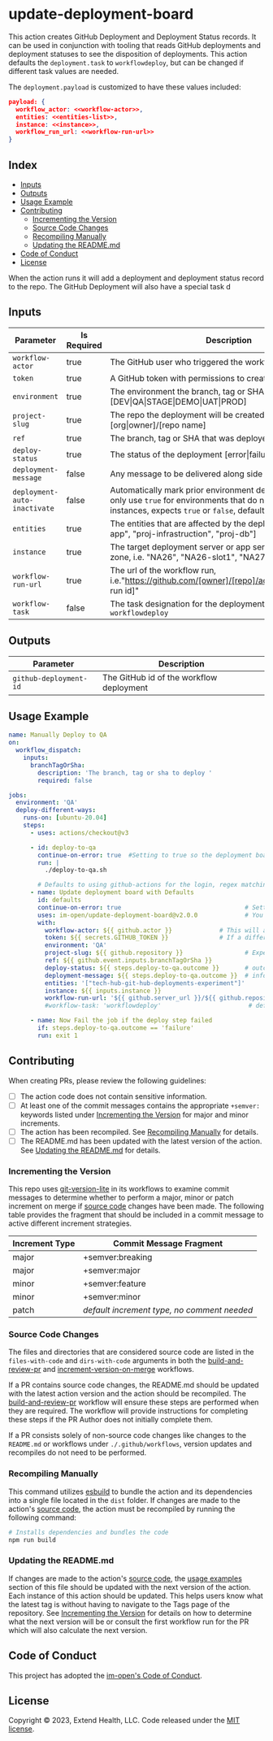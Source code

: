 # update-deployment-board

This action creates GitHub Deployment and Deployment Status records.  It can be used in conjunction with tooling that reads GitHub deployments and deployment statuses to see the disposition of deployments.  This action defaults the `deployment.task` to `workflowdeploy`, but can be changed if different task values are needed.

The `deployment.payload` is customized to have these values included:
```json
payload: {
  workflow_actor: <<workflow-actor>>,
  entities: <<entities-list>>,
  instance: <<instance>>,
  workflow_run_url: <<workflow-run-url>>
}
```

## Index <!-- omit in toc -->

- [Inputs](#inputs)
- [Outputs](#outputs)
- [Usage Example](#usage-example)
- [Contributing](#contributing)
  - [Incrementing the Version](#incrementing-the-version)
  - [Source Code Changes](#source-code-changes)
  - [Recompiling Manually](#recompiling-manually)
  - [Updating the README.md](#updating-the-readmemd)
- [Code of Conduct](#code-of-conduct)
- [License](#license)

When the action runs it will add a deployment and deployment status record to the repo.  The GitHub Deployment will also have a special task d

## Inputs

| Parameter                    | Is Required | Description                                                                                                                                                                     |
| ---------------------------- | ----------- | ------------------------------------------------------------------------------------------------------------------------------------------------------------------------------- |
| `workflow-actor`             | true        | The GitHub user who triggered the workflow                                                                                                                                      |
| `token`                      | true        | A GitHub token with permissions to create and update issues                                                                                                                     |
| `environment`                | true        | The environment the branch, tag or SHA was deployed to, i.e. [DEV\|QA\|STAGE\|DEMO\|UAT\|PROD]                                                                                  |
| `project-slug`               | true        | The repo the deployment will be created in, i.e. [org\|owner]/[repo name]                                                                                                       |
| `ref`                        | true        | The branch, tag or SHA that was deployed                                                                                                                                        |
| `deploy-status`              | true        | The status of the deployment [error\|failure\|success]                                                                                                                          |
| `deployment-message`         | false       | Any message to be delivered along side of the status                                                                                                                            |
| `deployment-auto-inactivate` | false       | Automatically mark prior environment deployments inactive, only use `true` for environments that do not have multiple instances, expects `true` or `false`, defaults to `false` |
| `entities`                   | true        | The entities that are affected by the deployment, i.e. ["proj-app", "proj-infrastruction", "proj-db"]                                                                           |
| `instance`                   | true        | The target deployment server or app service and availability zone, i.e. "NA26", "NA26-slot1", "NA27-blue"                                                                       |
| `workflow-run-url`           | true        | The url of the workflow run, i.e."https://github.com/[owner]/[repo]/actions/runs/[workflow run id]"                                                                             |
| `workflow-task`              | false       | The task designation for the deployment, defaults to `workflowdeploy`                                                                                                           |

## Outputs

| Parameter              | Description                              |
| ---------------------- | ---------------------------------------- |
| `github-deployment-id` | The GitHub id of the workflow deployment |

## Usage Example

```yml
name: Manually Deploy to QA
on:
  workflow_dispatch:
    inputs:
      branchTagOrSha:
        description: 'The branch, tag or sha to deploy '
        required: false

jobs:
  environment: 'QA'
  deploy-different-ways:
    runs-on: [ubuntu-20.04]
    steps:
      - uses: actions/checkout@v3

      - id: deploy-to-qa
        continue-on-error: true  #Setting to true so the deployment board can be updated, even if this fails
        run: |
          ./deploy-to-qa.sh

        # Defaults to using github-actions for the login, regex matching to determine the ref-type and times shown in UTC
      - name: Update deployment board with Defaults
        id: defaults
        continue-on-error: true                                  # Setting to true so the job doesn't fail if updating the board fails.
        uses: im-open/update-deployment-board@v2.0.0             # You may also reference just the major or major.minor version
        with:
          workflow-actor: ${{ github.actor }}             # This will add the user who kicked off the workflow to the deployment payload
          token: ${{ secrets.GITHUB_TOKEN }}              # If a different token is used, update github-login with the corresponding account
          environment: 'QA'
          project-slug: ${{ github.repository }}                 # Expects [org|owner]/[repo name]
          ref: ${{ github.event.inputs.branchTagOrSha }}
          deploy-status: ${{ steps.deploy-to-qa.outcome }}       # outcome is the result of the step before continue-on-error is applied, i.e. [error|failure|success]
          deployment-message: ${{ steps.deploy-to-qa.outcome }}  # information that may add supporting information to the status/result
          entities: '["tech-hub-git-hub-deployments-experiment"]'
          instance: ${{ inputs.instance }}
          workflow-run-url: '${{ github.server_url }}/${{ github.repository }}/actions/runs/${{ github.run_id }}'
          #workflow-task: 'workflowdeploy'                        # defaults to workflowdeploy

      - name: Now Fail the job if the deploy step failed
        if: steps.deploy-to-qa.outcome == 'failure'
        run: exit 1
```

## Contributing

When creating PRs, please review the following guidelines:

- [ ] The action code does not contain sensitive information.
- [ ] At least one of the commit messages contains the appropriate `+semver:` keywords listed under [Incrementing the Version] for major and minor increments.
- [ ] The action has been recompiled.  See [Recompiling Manually] for details.
- [ ] The README.md has been updated with the latest version of the action.  See [Updating the README.md] for details.

### Incrementing the Version

This repo uses [git-version-lite] in its workflows to examine commit messages to determine whether to perform a major, minor or patch increment on merge if [source code] changes have been made.  The following table provides the fragment that should be included in a commit message to active different increment strategies.

| Increment Type | Commit Message Fragment                     |
| -------------- | ------------------------------------------- |
| major          | +semver:breaking                            |
| major          | +semver:major                               |
| minor          | +semver:feature                             |
| minor          | +semver:minor                               |
| patch          | *default increment type, no comment needed* |

### Source Code Changes

The files and directories that are considered source code are listed in the `files-with-code` and `dirs-with-code` arguments in both the [build-and-review-pr] and [increment-version-on-merge] workflows.

If a PR contains source code changes, the README.md should be updated with the latest action version and the action should be recompiled.  The [build-and-review-pr] workflow will ensure these steps are performed when they are required.  The workflow will provide instructions for completing these steps if the PR Author does not initially complete them.

If a PR consists solely of non-source code changes like changes to the `README.md` or workflows under `./.github/workflows`, version updates and recompiles do not need to be performed.

### Recompiling Manually

This command utilizes [esbuild] to bundle the action and its dependencies into a single file located in the `dist` folder.  If changes are made to the action's [source code], the action must be recompiled by running the following command:

```sh
# Installs dependencies and bundles the code
npm run build
```

### Updating the README.md

If changes are made to the action's [source code], the [usage examples] section of this file should be updated with the next version of the action.  Each instance of this action should be updated.  This helps users know what the latest tag is without having to navigate to the Tags page of the repository.  See [Incrementing the Version] for details on how to determine what the next version will be or consult the first workflow run for the PR which will also calculate the next version.

## Code of Conduct

This project has adopted the [im-open's Code of Conduct](https://github.com/im-open/.github/blob/main/CODE_OF_CONDUCT.md).

## License

Copyright &copy; 2023, Extend Health, LLC. Code released under the [MIT license](LICENSE).

<!-- Links -->
[Incrementing the Version]: #incrementing-the-version
[Recompiling Manually]: #recompiling-manually
[Updating the README.md]: #updating-the-readmemd
[source code]: #source-code-changes
[usage examples]: #usage-examples
[build-and-review-pr]: ./.github/workflows/build-and-review-pr.yml
[increment-version-on-merge]: ./.github/workflows/increment-version-on-merge.yml
[esbuild]: https://esbuild.github.io/getting-started/#bundling-for-node
[git-version-lite]: https://github.com/im-open/git-version-lite
[the board]: https://github.com/im-open/update-deployment-board/projects/1
[cleanup-deployment-board]: https://github.com/im-open/cleanup-deployment-board
